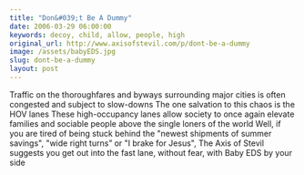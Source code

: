 ```yaml
---
title: "Don&#039;t Be A Dummy"
date: 2006-03-29 06:00:00
keywords: decoy, child, allow, people, high
original_url: http://www.axisofstevil.com/p/dont-be-a-dummy
image: /assets/babyEDS.jpg
slug: dont-be-a-dummy
layout: post
---
```


Traffic on the thoroughfares and byways surrounding major cities is often congested and subject to slow-downs The one salvation to this chaos is the HOV lanes These high-occupancy lanes allow society to once again elevate families and sociable people above the single loners of the world Well, if you are tired of being stuck behind the &quot;newest shipments of summer savings&quot;, &quot;wide right turns” or &quot;I brake for Jesus&quot;, The Axis of Stevil suggests you get out into the fast lane, without fear, with Baby EDS by your side

